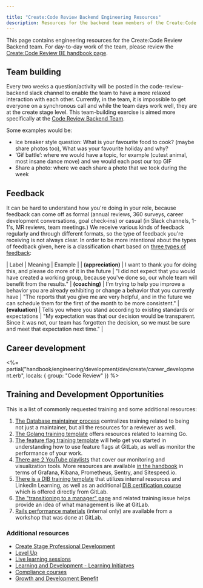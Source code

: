 ```yaml
---

title: "Create:Code Review Backend Engineering Resources"
description: Resources for the backend team members of the Create:Code Review group
---
```








This page contains engineering resources for the Create:Code Review Backend team. For day-to-day work of the team, please review the [Create:Code Review BE handbook page](https://about.gitlab.com/handbook/engineering/development/dev/create/code-review/backend/).

## Team building

Every two weeks a question/activity will be posted in the code-review-backend slack channel to enable the team to have a more relaxed interaction with each other. Currently, in the team, it is impossible to get everyone on a synchronous call and while the team days work well, they are at the create stage level. This team-building exercise is aimed more specifically at the [Code Review Backend Team](/handbook/engineering/development/dev/create/code-review/backend/#team-members).

Some examples would be:
- Ice breaker style question: What is your favourite food to cook? (maybe share photos too), What was your favourite holiday and why?
- ‘Gif battle’: where we would have a topic, for example (cutest animal, most insane dance move) and we would each post our top GIF
- Share a photo: where we each share a photo that we took during the week

## Feedback

It can be hard to understand how you're doing in your role, because feedback can come off as formal (annual reviews, 360 surveys, career development conversations, goal check-ins) or casual (in Slack channels, 1-1's, MR reviews, team meetings.) We receive various kinds of feedback regularly and through different formats, so the type of feedback you're receiving is not always clear. In order to be more intentional about the types of feedback given, here is a classification chart based on [three types of feedback](https://forimpact.org/three-types-feedback/#:~:text=%E2%80%9CFeedback%20comes%20in%20three%20forms,about%20relationship%20and%20human%20connection.):

| Label | Meaning | Example |
| **(appreciation)** | I want to thank you for doing this, and please do more of it in the future | "I did not expect that you would have created a working group, because you've done so, our whole team will benefit from the results."
| **(coaching)** | I'm trying to help you improve a behavior you are already exhibiting or change a behavior that you currently have | "The reports that you give me are very helpful, and in the future we can schedule them for the first of the month to be more consistent."
| **(evaluation)** | Tells you where you stand according to existing standards or expectations | "My expectation was that our decision would be transparent. Since it was not, our team has forgotten the decision, so we must be sure and meet that expectation next time." |

## Career development

<%= partial("handbook/engineering/development/dev/create/career_development.erb", locals: { group: "Code Review" }) %>

## Training and Development Opportunities

This is a list of commonly requested training and some additional resources:

1. [The Database maintainer process](https://gitlab.com/gitlab-com/www-gitlab-com/-/blob/master/sites/handbook/source/handbook/engineering/workflow/code-review/index.md#project-maintainer-process-for-gitlab-database) centralizes training related to being not just a maintainer, but all the resources for a reviewer as well.
1. [The Golang training template](https://gitlab.com/gitlab-com/www-gitlab-com/-/blob/master/.gitlab/issue_templates/golang_training.md) offers resources related to learning Go.
1. [The feature flag training template](https://gitlab.com/gitlab-com/www-gitlab-com/-/blob/master/.gitlab/issue_templates/feature-flag-training.md) will help get you started in understanding how to use feature flags at GitLab, as well as monitor the performance of your work.
1. [There are 2 YouTube playlists](/handbook/engineering/monitoring/#related-videos) that cover our monitoring and visualization tools. More resources are available [in the handbook](/handbook/engineering/monitoring/) in terms of Grafana, Kibana, Prometheus, Sentry, and Sitespeed.io.
1. [There is a DIB training template](https://gitlab.com/gitlab-com/people-group/dib-diversity-inclusion-and-belonging/diversity-and-inclusion/-/blob/master/.gitlab/issue_templates/diversity-inclusion-belonging-training-template.md) that utilizes internal resources and LinkedIn Learning, as well as an additional [DIB certification course](https://levelup.gitlab.com/access/saml/login/internal-team-members?returnTo=https://levelup.gitlab.com/learn/course/dib-training-certification) which is offered directly from GitLab.
1. [The "transitioning to a manager" page](/handbook/people-group/learning-and-development/manager-development/) and related training issue helps provide an idea of what management is like at GitLab.
1. [Rails performance materials](https://gitlab.com/gitlab-org/memory-team/team-tasks/-/issues/35) (internal only) are available from a workshop that was done at GitLab.

### Additional resources

- [Create Stage Professional Development](/handbook/engineering/development/dev/create/#professional-development)
- [Level Up](https://levelup.gitlab.com/learn/dashboard)
- [Live learning sessions](/handbook/people-group/learning-and-development/#learning-sessions)
- [Learning and Development - Learning Initiatves](/handbook/people-group/learning-and-development/learning-initiatives/)
- [Compliance courses](/handbook/people-group/learning-and-development/compliance-courses/)
- [Growth and Development Benefit](/handbook/total-rewards/benefits/general-and-entity-benefits/growth-and-development/)
